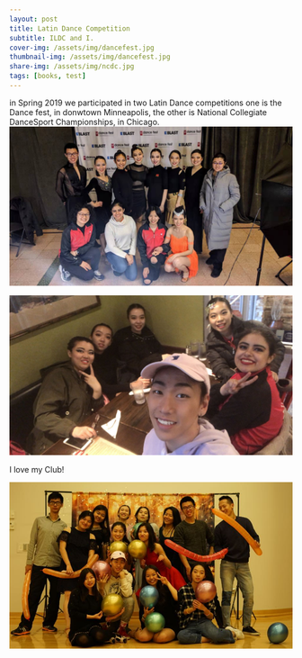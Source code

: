 ```yaml
---
layout: post
title: Latin Dance Competition
subtitle: ILDC and I.
cover-img: /assets/img/dancefest.jpg
thumbnail-img: /assets/img/dancefest.jpg
share-img: /assets/img/ncdc.jpg
tags: [books, test]
---
```

in Spring 2019 we participated in two Latin Dance competitions one is the Dance fest, in donwtown Minneapolis, the other is National Collegiate DanceSport Championships, in Chicago.
![](/assets/img/dancefest.jpg)

![](/assets/img/ncdc.jpg)

I love my Club!

![](/assets/img/latindance1.jpg)
